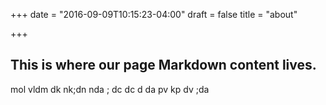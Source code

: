 +++
date = "2016-09-09T10:15:23-04:00"
draft = false
title = "about"

+++

## This is where our page Markdown content lives.
mol vldm 
dk nk;dn nda 
;
dc
dc
d da
pv kp
dv
;da
